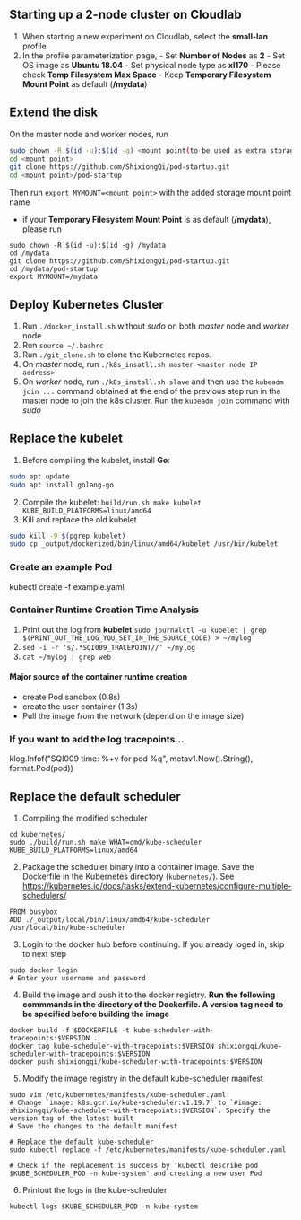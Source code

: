 ## Starting up a 2-node cluster on Cloudlab 
1. When starting a new experiment on Cloudlab, select the **small-lan** profile
2. In the profile parameterization page, 
        - Set **Number of Nodes** as **2**
        - Set OS image as **Ubuntu 18.04**
        - Set physical node type as **xl170**
        - Please check **Temp Filesystem Max Space**
        - Keep **Temporary Filesystem Mount Point** as default (**/mydata**)

## Extend the disk
On the master node and worker nodes, run
```bash
sudo chown -R $(id -u):$(id -g) <mount point(to be used as extra storage)>
cd <mount point>
git clone https://github.com/ShixiongQi/pod-startup.git
cd <mount point>/pod-startup
```
Then run `export MYMOUNT=<mount point>` with the added storage mount point name

- if your **Temporary Filesystem Mount Point** is as default (**/mydata**), please run
```
sudo chown -R $(id -u):$(id -g) /mydata
cd /mydata
git clone https://github.com/ShixiongQi/pod-startup.git
cd /mydata/pod-startup
export MYMOUNT=/mydata
```

## Deploy Kubernetes Cluster
1. Run `./docker_install.sh` without *sudo* on both *master* node and *worker* node
2. Run `source ~/.bashrc`
3. Run `./git_clone.sh` to clone the Kubernetes repos.
4. On *master* node, run `./k8s_insatll.sh master <master node IP address>`
5. On *worker* node, run `./k8s_install.sh slave` and then use the `kubeadm join ...` command obtained at the end of the previous step run in the master node to join the k8s cluster. Run the `kubeadm join` command with *sudo*

## Replace the kubelet
1. Before compiling the kubelet, install **Go**: 
```bash
sudo apt update
sudo apt install golang-go
```
2. Compile the kubelet: `build/run.sh make kubelet KUBE_BUILD_PLATFORMS=linux/amd64`
3. Kill and replace the old kubelet
```bash
sudo kill -9 $(pgrep kubelet)
sudo cp _output/dockerized/bin/linux/amd64/kubelet /usr/bin/kubelet
```

### Create an example Pod
kubectl create -f example.yaml

### Container Runtime Creation Time Analysis
1. Print out the log from **kubelet**
`sudo journalctl -u kubelet | grep $(PRINT_OUT_THE_LOG_YOU_SET_IN_THE_SOURCE_CODE) > ~/mylog`
2. `sed -i -r 's/.*SQI009_TRACEPOINT//' ~/mylog`
3. `cat ~/mylog | grep web`

#### Major source of the container runtime creation
- create Pod sandbox (0.8s)
- create the user container (1.3s)
- Pull the image from the network (depend on the image size)

### If you want to add the log tracepoints...
klog.Infof("SQI009 time: %+v for pod %q", metav1.Now().String(), format.Pod(pod))

## Replace the default scheduler
1. Compiling the modified scheduler
```
cd kubernetes/
sudo ./build/run.sh make WHAT=cmd/kube-scheduler KUBE_BUILD_PLATFORMS=linux/amd64
```
2. Package the scheduler binary into a container image. Save the Dockerfile in the Kubernetes directory (`kubernetes/`). See <https://kubernetes.io/docs/tasks/extend-kubernetes/configure-multiple-schedulers/>
```
FROM busybox
ADD ./_output/local/bin/linux/amd64/kube-scheduler /usr/local/bin/kube-scheduler
```
3. Login to the docker hub before continuing. If you already loged in, skip to next step
```
sudo docker login
# Enter your username and password
```
4. Build the image and push it to the docker registry. **Run the following commmands in the directory of the Dockerfile. A version tag need to be specified before building the image**
```
docker build -f $DOCKERFILE -t kube-scheduler-with-tracepoints:$VERSION .
docker tag kube-scheduler-with-tracepoints:$VERSION shixiongqi/kube-scheduler-with-tracepoints:$VERSION
docker push shixiongqi/kube-scheduler-with-tracepoints:$VERSION
```
5. Modify the image registry in the default kube-scheduler manifest
```
sudo vim /etc/kubernetes/manifests/kube-scheduler.yaml
# Change `image: k8s.gcr.io/kube-scheduler:v1.19.7` to `#image: shixiongqi/kube-scheduler-with-tracepoints:$VERSION`. Specify the version tag of the latest built
# Save the changes to the default manifest

# Replace the default kube-scheduler
sudo kubectl replace -f /etc/kubernetes/manifests/kube-scheduler.yaml

# Check if the replacement is success by 'kubectl describe pod $KUBE_SCHEDULER_POD -n kube-system' and creating a new user Pod
```
6. Printout the logs in the kube-scheduler
```
kubectl logs $KUBE_SCHEDULER_POD -n kube-system
```